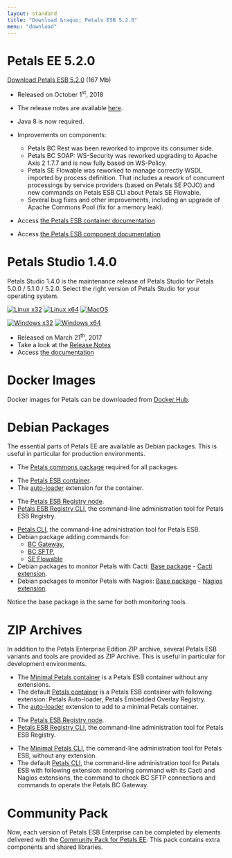 ```yaml
---
layout: standard
title: "Download &raquo; Petals ESB 5.2.0"
menu: "download"
---
```


# Petals EE 5.2.0

[Download Petals ESB 5.2.0](https://repository.ow2.org/nexus/content/groups/public/org/ow2/petals/petals-esb-enterprise-edition/5.2.0/petals-esb-enterprise-edition-5.2.0.zip "Petals ESB 5.2.0") (167 Mb)

- Released on October 1<sup>st</sup>, 2018
- The release notes are available [here](https://jira.petalslink.com/secure/IssueNavigator.jspa?mode=hide&requestId=10260).

- Java 8 is now required.
- Improvements on components:
  - Petals BC Rest was been reworked to improve its consumer side.
  - Petals BC SOAP: WS-Security was reworked upgrading to Apache Axis 2 1.7.7 and is now fully based on WS-Policy.
  - Petals SE Flowable was reworked to manage correctly WSDL imported by process definition. That includes a rework of concurrent processings by service providers (based on Petals SE POJO) and new commands on Petals ESB CLI about Petals SE Flowable.
  - Several bug fixes and other improvements, including an upgrade of Apache Commons Pool (fix for a memory leak).
- Access [the Petals ESB container documentation](https://doc.petalslink.com/display/petalsesb520)
- Access [the Petals ESB component documentation](https://doc.petalslink.com/display/petalscomponents/Petals+Components)

# Petals Studio 1.4.0

Petals Studio 1.4.0 is the maintenance release of Petals Studio for Petals 5.0.0 / 5.1.0 / 5.2.0.
Select the right version of Petals Studio for your operating system.

<a href="http://download.petalslink.com/petals-studio/Petals-Studio--1.4.0--linux.gtk.x86.zip"><img alt="Linux x32" src="/resources/images/linux_32.png" /></a>
<a href="http://download.petalslink.com/petals-studio/Petals-Studio--1.4.0--linux.gtk.x86_64.zip"><img alt="Linux x64" src="/resources/images/linux_64.png" /></a>
<a href="http://download.petalslink.com/petals-studio/Petals-Studio--1.4.0--macosx.cocoa.x86_64.zip"><img alt="MacOS" src="/resources/images/mac.png" /></a><br />

<a href="http://download.petalslink.com/petals-studio/Petals-Studio--1.4.0--win32.win32.x86.zip"><img alt="Windows x32" src="/resources/images/windows_32.png"/></a>
<a href="http://download.petalslink.com/petals-studio/Petals-Studio--1.4.0--win32.win32.x86_64.zip"><img alt="Windows x64" src="/resources/images/windows_64.png"/></a>

- Released on March 21<sup>th</sup>, 2017
- Take a look at the [Release Notes](https://jira.petalslink.com/secure/ReleaseNote.jspa?projectId=10070&version=10323)
- Access [the documentation](https://doc.petalslink.com/display/petalsstudio14/Petals+Studio+1.4)

# Docker Images

Docker images for Petals can be downloaded from [Docker Hub](https://hub.docker.com/u/petals/).

# Debian Packages

The essential parts of Petals EE are available as Debian packages.
This is useful in particular for production environments.

- The [Petals commons package](https://repository.ow2.org/nexus/content/groups/public/org/ow2/petals/petals-commons-deb/1.2.0/petals-commons-deb-1.2.0.deb) required for all packages.

<!-- -->

- The [Petals ESB container](https://repository.ow2.org/nexus/content/groups/public/org/ow2/petals/petals-esb-default-deb/5.2.0-1.0/petals-esb-default-deb-5.2.0-1.0.deb).
- The [auto-loader](https://repository.ow2.org/nexus/content/groups/public/org/ow2/petals/petals-autoloader-deb/1.1.0-1.0/petals-autoloader-deb-1.1.0-1.0.deb) extension for the container.

<!-- -->

- The [Petals ESB Registry node](https://repository.ow2.org/nexus/content/groups/public/org/ow2/petals/petals-registry-overlay-deb/1.1.0-1.0/petals-registry-overlay-deb-1.1.0-1.0.deb).
- [Petals ESB Registry CLI](https://repository.ow2.org/nexus/content/groups/public/org/ow2/petals/petals-registry-cli-deb/1.2.0-1.0/petals-registry-cli-deb-1.2.0-1.0.deb), the command-line administration tool for Petals ESB Registry.

<!-- -->

- [Petals CLI](https://repository.ow2.org/nexus/content/groups/public/org/ow2/petals/petals-cli-distrib-deb/3.1.1-1.0/petals-cli-distrib-deb-3.1.1-1.0.deb), the command-line administration tool for Petals ESB.
- Debian package adding commands for:
  - [BC Gateway](https://repository.ow2.org/nexus/content/groups/public/org/ow2/petals/petals-cli-bc-gateway/2.1.0/petals-cli-bc-gateway-2.1.0.deb),
  - [BC SFTP](https://repository.ow2.org/nexus/content/groups/public/org/ow2/petals/petals-cli-bc-sftp/1.1.0/petals-cli-bc-sftp-1.1.0.deb),
  - [SE Flowable](https://repository.ow2.org/nexus/content/groups/public/org/ow2/petals/petals-cli-se-flowable/1.0.0/petals-cli-se-flowable-1.0.0.deb)
- Debian packages to monitor Petals with Cacti:
[Base package](https://repository.ow2.org/nexus/content/groups/public/org/ow2/petals/petals-cli-cmd-monitoring-deb/2.1.0-1.0/petals-cli-cmd-monitoring-deb-2.1.0-1.0.deb) -
[Cacti extension](https://repository.ow2.org/nexus/content/groups/public/org/ow2/petals/petals-cli-cmd-monitoring-mo-cacti-deb/2.1.0-1.0/petals-cli-cmd-monitoring-mo-cacti-deb-2.1.0-1.0.deb).
- Debian packages to monitor Petals with Nagios:
[Base package](https://repository.ow2.org/nexus/content/groups/public/org/ow2/petals/petals-cli-cmd-monitoring-deb/2.1.0-1.0/petals-cli-cmd-monitoring-deb-2.1.0-1.0.deb) -
[Nagios extension](https://repository.ow2.org/nexus/content/groups/public/org/ow2/petals/petals-cli-cmd-monitoring-so-nagios-deb/2.1.0-1.0/petals-cli-cmd-monitoring-so-nagios-deb-2.1.0-1.0.deb).

Notice the base package is the same for both monitoring tools.

# ZIP Archives

In addition to the Petals Enterprise Edition ZIP archive, several Petals ESB variants and tools are provided as ZIP Archive.
This is useful in particular for development environments.

- The [Minimal Petals container](https://repository.ow2.org/nexus/content/groups/public/org/ow2/petals/petals-esb-minimal-zip/5.2.0/petals-esb-minimal-zip-5.2.0.zip) is a Petals ESB container without any extensions.
- The default [Petals container](https://repository.ow2.org/nexus/content/groups/public/org/ow2/petals/petals-esb-default-zip/5.2.0/petals-esb-default-zip-5.2.0.zip) is a Petals ESB container with following extension: Petals Auto-loader, Petals Embedded Overlay Registry.
- The [auto-loader](https://repository.ow2.org/nexus/content/groups/public/org/ow2/petals/petals-autoloader-zip/1.1.0-1.0/petals-autoloader-zip-1.1.0-1.0.zip) extension to add to a minimal Petals container.

<!-- -->

- The [Petals ESB Registry node](https://repository.ow2.org/nexus/content/groups/public/org/ow2/petals/petals-registry-overlay-zip/1.1.0-1.0/petals-registry-overlay-zip-1.1.0-1.0.zip).
- [Petals ESB Registry CLI](https://repository.ow2.org/nexus/content/groups/public/org/ow2/petals/petals-registry-cli-zip/1.2.0-1.0/petals-registry-cli-zip-1.2.0-1.0.zip), the command-line administration tool for Petals ESB Registry.

<!-- -->

- The [Minimal Petals CLI](https://repository.ow2.org/nexus/content/groups/public/org/ow2/petals/petals-cli/3.1.1/petals-cli-3.1.1.zip), the command-line administration tool for Petals ESB, without any extension.
- The default [Petals CLI](https://repository.ow2.org/nexus/content/groups/public/org/ow2/petals/petals-cli-distrib-zip/3.1.1-1.0/petals-cli-distrib-zip-3.1.1-1.0.zip), the command-line administration tool for Petals ESB with following extension: monitoring command with its Cacti and Nagios extensions, the command to check BC SFTP connections and commands to operate the Petals BC Gateway.

# Community Pack

Now, each version of Petals ESB Enterprise can be completed by elements delivered with the [Community Pack for Petals EE](https://repository.ow2.org/nexus/content/groups/public/org/ow2/petals/petals-community-pack/5.2.0/petals-community-pack-5.2.0.zip). This pack contains extra components and shared libraries.


